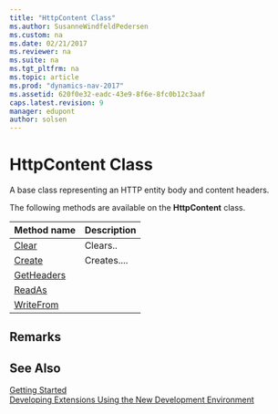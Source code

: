 ```yaml
---
title: "HttpContent Class"
ms.author: SusanneWindfeldPedersen
ms.custom: na
ms.date: 02/21/2017
ms.reviewer: na
ms.suite: na
ms.tgt_pltfrm: na
ms.topic: article
ms.prod: "dynamics-nav-2017"
ms.assetid: 620f0e32-eadc-43e9-8f6e-8fc0b12c3aaf
caps.latest.revision: 9
manager: edupont
author: solsen
---
```


# HttpContent Class
A base class representing an HTTP entity body and content headers.

The following methods are available on the **HttpContent** class.

|Method name|Description|
|-----------|-----------|
|[Clear](httpcontent-clear-method.md)|Clears..|
|[Create](httpcontent-create-method.md)|Creates....|
|[GetHeaders](httpcontent-getheaders-method.md)||
|[ReadAs](httpcontent-readas-method.md)||
|[WriteFrom](httpcontent-writefrom-method.md)||

## Remarks

## See Also
[Getting Started](newdev-get-started.md)  
[Developing Extensions Using the New Development Environment](newdev-dev-overview.md)